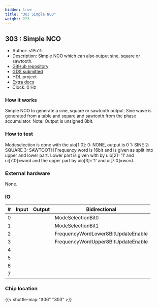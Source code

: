 ```yaml
---
hidden: true
title: "303 Simple NCO"
weight: 223
---
```


## 303 : Simple NCO

* Author: s1Pu11i
* Description: Simple NCO which can also output sine, square or sawtooth.
* [GitHub repository](https://github.com/s1Pu11i/tt06_simple_nco)
* [GDS submitted](https://github.com/s1Pu11i/tt06_simple_nco/actions/runs/8750375569)
* HDL project
* [Extra docs]()
* Clock: 0 Hz

<!---

This file is used to generate your project datasheet. Please fill in the information below and delete any unused
sections.

You can also include images in this folder and reference them in the markdown. Each image must be less than
512 kb in size, and the combined size of all images must be less than 1 MB.
-->


### How it works

Simple NCO to generate a sine, square or sawtooth output.
Sine wave is generated from a table and square and sawtooth from the phase accumulator.
Note: Output is unsigned 8bit.

### How to test

Modeselection is done with the uio[1:0]:
0: NONE, output is 0
1: SINE
2: SQUARE
3: SAWTOOTH
Frequency word is 16bit and is given as split into upper and lower part. Lower part is given with by
uio[2]='1' and ui[7:0]=word and the upper part by uio[3]='1' and ui[7:0]=word.

### External hardware

None.


### IO

| #             | Input    | Output   | Bidirectional   |
| ------------- | -------- | -------- | --------------- |
| 0 |   |   | ModeSelectionBit0        |
| 1 |   |   | ModeSelectionBit1        |
| 2 |   |   | FrequencyWordLower8BitUpdateEnable        |
| 3 |   |   | FrequencyWordUpper8BitUpdateEnable        |
| 4 |   |   |         |
| 5 |   |   |         |
| 6 |   |   |         |
| 7 |   |   |         |


### Chip location

{{< shuttle-map "tt06" "303" >}}

